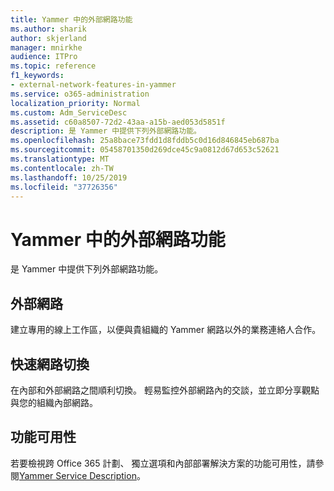 ```yaml
---
title: Yammer 中的外部網路功能
ms.author: sharik
author: skjerland
manager: mnirkhe
audience: ITPro
ms.topic: reference
f1_keywords:
- external-network-features-in-yammer
ms.service: o365-administration
localization_priority: Normal
ms.custom: Adm_ServiceDesc
ms.assetid: c60a8507-72d2-43aa-a15b-aed053d5851f
description: 是 Yammer 中提供下列外部網路功能。
ms.openlocfilehash: 25a8bace73fdd1d8fddb5c0d16d846845eb687ba
ms.sourcegitcommit: 05458701350d269dce45c9a0812d67d653c52621
ms.translationtype: MT
ms.contentlocale: zh-TW
ms.lasthandoff: 10/25/2019
ms.locfileid: "37726356"
---
```

# <a name="external-network-features-in-yammer"></a>Yammer 中的外部網路功能

是 Yammer 中提供下列外部網路功能。
  
## <a name="external-networks"></a>外部網路

建立專用的線上工作區，以便與貴組織的 Yammer 網路以外的業務連絡人合作。
  
## <a name="fast-network-switching"></a>快速網路切換

在內部和外部網路之間順利切換。 輕易監控外部網路內的交談，並立即分享觀點與您的組織內部網路。
  
## <a name="feature-availability"></a>功能可用性

若要檢視跨 Office 365 計劃、 獨立選項和內部部署解決方案的功能可用性，請參閱[Yammer Service Description](yammer-service-description.md)。